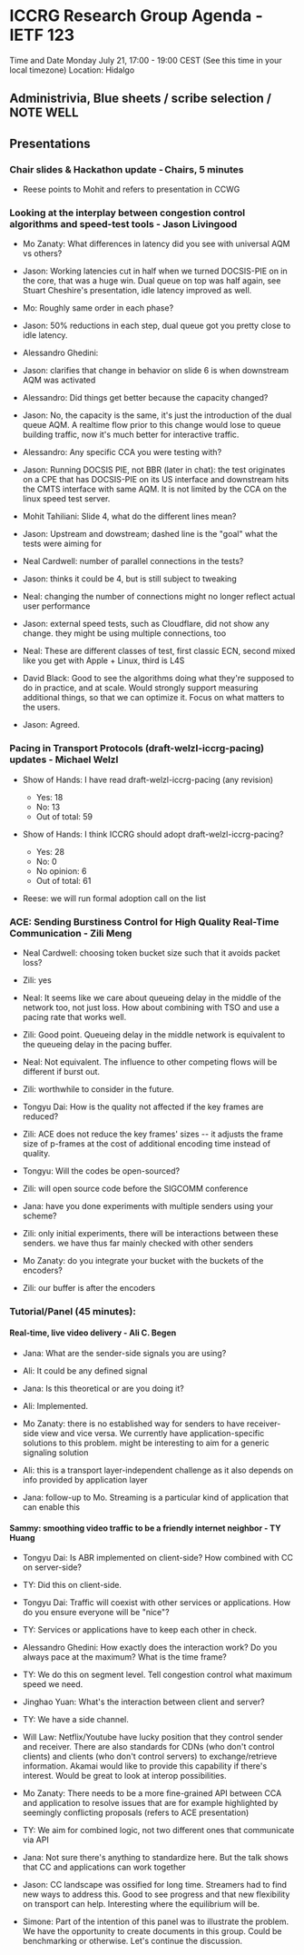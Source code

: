 # ICCRG Research Group Agenda - IETF 123
Time and Date
Monday July 21, 17:00 - 19:00 CEST (See this time in your local timezone)
Location: Hidalgo

## Administrivia, Blue sheets / scribe selection / NOTE WELL

## Presentations

### Chair slides & Hackathon update - Chairs, 5 minutes
- Reese points to Mohit and refers to presentation in CCWG

### Looking at the interplay between congestion control algorithms and speed-test tools - Jason Livingood

- Mo Zanaty: What differences in latency did you see with universal AQM vs others? 

- Jason: Working latencies cut in half when we turned DOCSIS-PIE on in the core, that was a huge win. Dual queue on top was half again, see Stuart Cheshire's presentation, idle latency improved as well.

- Mo: Roughly same order in each phase?

- Jason: 50% reductions in each step, dual queue got you pretty close to idle latency.

- Alessandro Ghedini: <clarification question/>

- Jason: clarifies that change in behavior on slide 6 is when downstream AQM was activated

- Alessandro: Did things get better because the capacity changed?

- Jason: No, the capacity is the same, it's just the introduction of the dual queue AQM. A realtime flow prior to this change would lose to queue building traffic, now it's much better for interactive traffic.

- Alessandro: Any specific CCA you were testing with?

- Jason: Running DOCSIS PIE, not BBR
    (later in chat): the test originates on a CPE that has DOCSIS-PIE on its US interface and downstream hits the CMTS interface with same AQM. It is not limited by the CCA on the linux speed test server.

- Mohit Tahiliani: Slide 4, what do the different lines mean?

- Jason: Upstream and dowstream; dashed line is the "goal" what the tests were aiming for

- Neal Cardwell: number of parallel connections in the tests?

- Jason: thinks it could be 4, but is still subject to tweaking

- Neal: changing the number of connections might no longer reflect actual user performance

- Jason: external speed tests, such as Cloudflare, did not show any change. they might be using multiple connections, too

- Neal: These are different classes of test, first classic ECN, second mixed like you get with Apple + Linux, third is L4S

- David Black: Good to see the algorithms doing what they're supposed to do in practice, and at scale. Would strongly support measuring additional things, so that we can optimize it. Focus on what matters to the users.

- Jason: Agreed.


### Pacing in Transport Protocols (draft-welzl-iccrg-pacing) updates - Michael Welzl

- Show of Hands: I have read draft-welzl-iccrg-pacing (any revision)
    - Yes: 18
    - No: 13
    - Out of total: 59

- Show of Hands: I think ICCRG should adopt draft-welzl-iccrg-pacing?
    - Yes: 28
    - No: 0
    - No opinion: 6
    - Out of total: 61

- Reese: we will run formal adoption call on the list

### ACE: Sending Burstiness Control for High Quality Real-Time Communication - Zili Meng

- Neal Cardwell: choosing token bucket size such that it avoids packet loss? 

- Zili: yes

- Neal: It seems like we care about queueing delay in the middle of the network too, not just loss. How about combining with TSO and use a pacing rate that works well.

- Zili: Good point. Queueing delay in the middle network is equivalent to the queueing delay in the pacing buffer.

- Neal: Not equivalent. The influence to other competing flows will be different if burst out.

- Zili: worthwhile to consider in the future.

- Tongyu Dai: How is the quality not affected if the key frames are reduced?

- Zili: ACE does not reduce the key frames' sizes -- it adjusts the frame size of p-frames at the cost of additional encoding time instead of quality.

- Tongyu: Will the codes be open-sourced?

- Zili: will open source code before the SIGCOMM conference

- Jana: have you done experiments with multiple senders using your scheme?

- Zili: only initial experiments, there will be interactions between these senders. we have thus far mainly checked with other senders

- Mo Zanaty: do you integrate your bucket with the buckets of the encoders?

- Zili: our buffer is after the encoders

### Tutorial/Panel (45 minutes):
#### Real-time, live video delivery - Ali C. Begen

- Jana: What are the sender-side signals you are using?

- Ali: It could be any defined signal

- Jana: Is this theoretical or are you doing it?

- Ali: Implemented.

- Mo Zanaty: there is no established way for senders to have receiver-side view and vice versa. We currently have application-specific solutions to this problem. might be interesting to aim for a generic signaling solution

- Ali: this is a transport layer-independent challenge as it also depends on info provided by application layer 

- Jana: follow-up to Mo. Streaming is a particular kind of application that can enable this

#### Sammy: smoothing video traffic to be a friendly internet neighbor - TY Huang

- Tongyu Dai: Is ABR implemented on client-side? How combined with CC on server-side?

- TY: Did this on client-side.

- Tongyu Dai: Traffic will coexist with other services or applications. How do you ensure everyone will be "nice"?

- TY: Services or applications have to keep each other in check.

- Alessandro Ghedini: How exactly does the interaction work? Do you always pace at the maximum? What is the time frame?

- TY: We do this on segment level. Tell congestion control what maximum speed we need.

- Jinghao Yuan: What's the interaction between client and server?

- TY: We have a side channel.

- Will Law: Netflix/Youtube have lucky position that they control sender and receiver. There are also standards for CDNs (who don't control clients) and clients (who don't control servers) to exchange/retrieve information. Akamai would like to provide this capability if there's interest. Would be great to look at interop possibilities.

- Mo Zanaty: There needs to be a more fine-grained API between CCA and application to resolve issues that are for example highlighted by seemingly conflicting proposals (refers to ACE presentation)

- TY: We aim for combined logic, not two different ones that communicate via API

- Jana: Not sure there's anything to standardize here. But the talk shows that CC and applications can work together

- Jason: CC landscape was ossified for long time. Streamers had to find new ways to address this. Good to see progress and that new flexibility on transport can help. Interesting where the equilibrium will be.

- Simone: Part of the intention of this panel was to illustrate the problem. We have the opportunity to create documents in this group. Could be benchmarking or otherwise. Let's continue the discussion.
